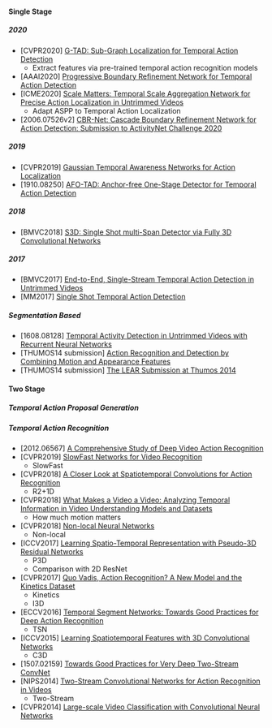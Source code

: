 #### Single Stage
##### 2020
- [CVPR2020] [G-TAD: Sub-Graph Localization for Temporal Action Detection](https://openaccess.thecvf.com/content_CVPR_2020/papers/Xu_G-TAD_Sub-Graph_Localization_for_Temporal_Action_Detection_CVPR_2020_paper.pdf)
  - Extract features via pre-trained temporal action recognition models
- [AAAI2020] [Progressive Boundary Refinement Network for Temporal Action Detection](https://ojs.aaai.org//index.php/AAAI/article/view/6829)
- [ICME2020] [Scale Matters: Temporal Scale Aggregation Network for Precise Action Localization in Untrimmed Videos](https://arxiv.org/abs/1908.00707)
  - Adapt ASPP to Temporal Action Localization
- [2006.07526v2] [CBR-Net: Cascade Boundary Refinement Network for Action Detection: Submission to ActivityNet Challenge 2020](https://arxiv.org/abs/2006.07526v2)

##### 2019
- [CVPR2019] [Gaussian Temporal Awareness Networks for Action Localization](http://openaccess.thecvf.com/content_CVPR_2019/papers/Long_Gaussian_Temporal_Awareness_Networks_for_Action_Localization_CVPR_2019_paper.pdf)
- [1910.08250] [AFO-TAD: Anchor-free One-Stage Detector for Temporal Action Detection](https://arxiv.org/abs/1910.08250)

##### 2018
- [BMVC2018] [S3D: Single Shot multi-Span Detector via Fully 3D Convolutional Networks](https://arxiv.org/abs/1807.08069)

##### 2017
- [BMVC2017] [End-to-End, Single-Stream Temporal Action Detection in Untrimmed Videos](http://vision.stanford.edu/pdf/buch2017bmvc.pdf)
- [MM2017] [Single Shot Temporal Action Detection](https://arxiv.org/abs/1710.06236)

##### Segmentation Based
- [1608.08128] [Temporal Activity Detection in Untrimmed Videos with Recurrent Neural Networks](https://arxiv.org/abs/1608.08128)
- [THUMOS14 submission] [Action Recognition and Detection by Combining Motion and Appearance Features](http://crcv.ucf.edu/THUMOS14/papers/CUHK&SIAT.pdf)
- [THUMOS14 submission] [The LEAR Submission at Thumos 2014](https://hal.inria.fr/hal-01074442/document)

#### Two Stage
##### Temporal Action Proposal Generation

##### Temporal Action Recognition
- [2012.06567] [A Comprehensive Study of Deep Video Action Recognition](https://arxiv.org/abs/2012.06567)
- [CVPR2019] [SlowFast Networks for Video Recognition](https://arxiv.org/abs/1812.03982)
  - SlowFast
- [CVPR2018] [A Closer Look at Spatiotemporal Convolutions for Action Recognition](https://arxiv.org/abs/1711.11248)
  - R2+1D
- [CVPR2018] [What Makes a Video a Video: Analyzing Temporal Information in Video Understanding Models and Datasets](http://ai.stanford.edu/~dahuang/papers/cvpr18-fb.pdf)
  - How much motion matters
- [CVPR2018] [Non-local Neural Networks](https://arxiv.org/abs/1711.07971)
  - Non-local
- [ICCV2017] [Learning Spatio-Temporal Representation with Pseudo-3D Residual Networks](https://openaccess.thecvf.com/content_ICCV_2017/papers/Qiu_Learning_Spatio-Temporal_Representation_ICCV_2017_paper.pdf)
  - P3D 
  - Comparison with 2D ResNet
- [CVPR2017] [Quo Vadis, Action Recognition? A New Model and the Kinetics Dataset](https://arxiv.org/abs/1705.07750)
  - Kinetics
  - I3D
- [ECCV2016] [Temporal Segment Networks: Towards Good Practices for Deep Action Recognition](https://arxiv.org/abs/1608.00859)
  - TSN
- [ICCV2015] [Learning Spatiotemporal Features with 3D Convolutional Networks](https://arxiv.org/abs/1412.0767)
  - C3D
- [1507.02159] [Towards Good Practices for Very Deep Two-Stream ConvNet](https://arxiv.org/abs/1507.02159)
- [NIPS2014] [Two-Stream Convolutional Networks for Action Recognition in Videos](https://papers.nips.cc/paper/2014/file/00ec53c4682d36f5c4359f4ae7bd7ba1-Paper.pdf)
  - Two-Stream
- [CVPR2014] [Large-scale Video Classification with Convolutional Neural Networks](https://static.googleusercontent.com/media/research.google.com/zh-CN//pubs/archive/42455.pdf)
